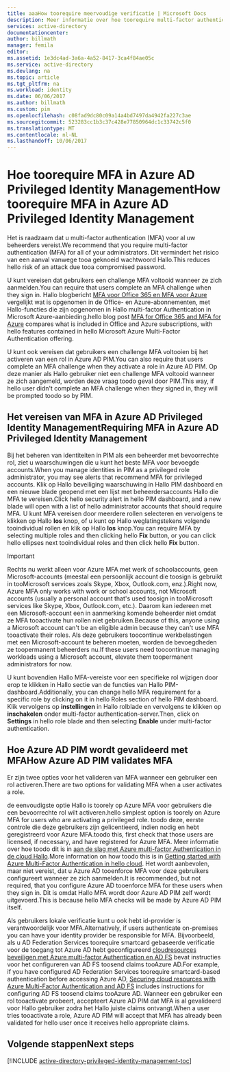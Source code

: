 ```yaml
---
title: aaaHow toorequire meervoudige verificatie | Microsoft Docs
description: Meer informatie over hoe toorequire multi-factor authentication (MFA) voor bevoegde identiteiten met hello Azure Active Directory Privileged Identity Management-extensie.
services: active-directory
documentationcenter: 
author: billmath
manager: femila
editor: 
ms.assetid: 1e3dc4ad-3a6a-4a52-8417-3ca4f84ae05c
ms.service: active-directory
ms.devlang: na
ms.topic: article
ms.tgt_pltfrm: na
ms.workload: identity
ms.date: 06/06/2017
ms.author: billmath
ms.custom: pim
ms.openlocfilehash: c08fad9dc80c09a14a4bd7497da4942fa227c3ae
ms.sourcegitcommit: 523283cc1b3c37c428e77850964dc1c33742c5f0
ms.translationtype: MT
ms.contentlocale: nl-NL
ms.lasthandoff: 10/06/2017
---
```

# <a name="how-toorequire-mfa-in-azure-ad-privileged-identity-management"></a><span data-ttu-id="7f4d3-103">Hoe toorequire MFA in Azure AD Privileged Identity Management</span><span class="sxs-lookup"><span data-stu-id="7f4d3-103">How toorequire MFA in Azure AD Privileged Identity Management</span></span>
<span data-ttu-id="7f4d3-104">Het is raadzaam dat u multi-factor authentication (MFA) voor al uw beheerders vereist.</span><span class="sxs-lookup"><span data-stu-id="7f4d3-104">We recommend that you require multi-factor authentication (MFA) for all of your administrators.</span></span> <span data-ttu-id="7f4d3-105">Dit vermindert het risico van een aanval vanwege tooa geknoeid wachtwoord Hallo.</span><span class="sxs-lookup"><span data-stu-id="7f4d3-105">This reduces hello risk of an attack due tooa compromised password.</span></span>

<span data-ttu-id="7f4d3-106">U kunt vereisen dat gebruikers een challenge MFA voltooid wanneer ze zich aanmelden.</span><span class="sxs-lookup"><span data-stu-id="7f4d3-106">You can require that users complete an MFA challenge when they sign in.</span></span> <span data-ttu-id="7f4d3-107">Hallo blogbericht [MFA voor Office 365 en MFA voor Azure](https://blogs.technet.microsoft.com/ad/2014/02/11/mfa-for-office-365-and-mfa-for-azure/) vergelijkt wat is opgenomen in de Office- en Azure-abonnementen, met Hallo-functies die zijn opgenomen in Hallo multi-factor Authentication in Microsoft Azure-aanbieding.</span><span class="sxs-lookup"><span data-stu-id="7f4d3-107">hello blog post [MFA for Office 365 and MFA for Azure](https://blogs.technet.microsoft.com/ad/2014/02/11/mfa-for-office-365-and-mfa-for-azure/) compares what is included in Office and Azure subscriptions, with hello features contained in hello Microsoft Azure Multi-Factor Authentication offering.</span></span>

<span data-ttu-id="7f4d3-108">U kunt ook vereisen dat gebruikers een challenge MFA voltooien bij het activeren van een rol in Azure AD PIM.</span><span class="sxs-lookup"><span data-stu-id="7f4d3-108">You can also require that users complete an MFA challenge when they activate a role in Azure AD PIM.</span></span> <span data-ttu-id="7f4d3-109">Op deze manier als Hallo gebruiker niet een challenge MFA voltooid wanneer ze zich aangemeld, worden deze vraag toodo geval door PIM.</span><span class="sxs-lookup"><span data-stu-id="7f4d3-109">This way, if hello user didn't complete an MFA challenge when they signed in, they will be prompted toodo so by PIM.</span></span>

## <a name="requiring-mfa-in-azure-ad-privileged-identity-management"></a><span data-ttu-id="7f4d3-110">Het vereisen van MFA in Azure AD Privileged Identity Management</span><span class="sxs-lookup"><span data-stu-id="7f4d3-110">Requiring MFA in Azure AD Privileged Identity Management</span></span>
<span data-ttu-id="7f4d3-111">Bij het beheren van identiteiten in PIM als een beheerder met bevoorrechte rol, ziet u waarschuwingen die u kunt het beste MFA voor bevoegde accounts.</span><span class="sxs-lookup"><span data-stu-id="7f4d3-111">When you manage identities in PIM as a privileged role administrator, you may see alerts that recommend MFA for privileged accounts.</span></span> <span data-ttu-id="7f4d3-112">Klik op Hallo beveiliging waarschuwing in Hallo PIM dashboard en een nieuwe blade geopend met een lijst met beheerdersaccounts Hallo die MFA te vereisen.</span><span class="sxs-lookup"><span data-stu-id="7f4d3-112">Click hello security alert in hello PIM dashboard, and a new blade will open with a list of hello administrator accounts that should require MFA.</span></span>  <span data-ttu-id="7f4d3-113">U kunt MFA vereisen door meerdere rollen selecteren en vervolgens te klikken op Hallo **los** knop, of u kunt op Hallo weglatingstekens volgende tooindividual rollen en klik op Hallo **los** knop.</span><span class="sxs-lookup"><span data-stu-id="7f4d3-113">You can require MFA by selecting multiple roles and then clicking hello **Fix** button, or you can click hello ellipses next tooindividual roles and then click hello **Fix** button.</span></span>

> [!IMPORTANT]
> <span data-ttu-id="7f4d3-114">Rechts nu werkt alleen voor Azure MFA met werk of schoolaccounts, geen Microsoft-accounts (meestal een persoonlijk account die toosign is gebruikt in tooMicrosoft services zoals Skype, Xbox, Outlook.com, enz.).</span><span class="sxs-lookup"><span data-stu-id="7f4d3-114">Right now, Azure MFA only works with work or school accounts, not Microsoft accounts (usually a personal account that's used toosign in tooMicrosoft services like Skype, Xbox, Outlook.com, etc.).</span></span> <span data-ttu-id="7f4d3-115">Daarom kan iedereen met een Microsoft-account een in aanmerking komende beheerder niet omdat ze MFA tooactivate hun rollen niet gebruiken.</span><span class="sxs-lookup"><span data-stu-id="7f4d3-115">Because of this, anyone using a Microsoft account can't be an eligible admin because they can't use MFA tooactivate their roles.</span></span> <span data-ttu-id="7f4d3-116">Als deze gebruikers toocontinue werkbelastingen met een Microsoft-account te beheren moeten, worden de bevoegdheden ze toopermanent beheerders nu.</span><span class="sxs-lookup"><span data-stu-id="7f4d3-116">If these users need toocontinue managing workloads using a Microsoft account, elevate them toopermanent administrators for now.</span></span>
> 
> 

<span data-ttu-id="7f4d3-117">U kunt bovendien Hallo MFA-vereiste voor een specifieke rol wijzigen door erop te klikken in Hallo sectie van de functies van Hallo PIM-dashboard.</span><span class="sxs-lookup"><span data-stu-id="7f4d3-117">Additionally, you can change hello MFA requirement for a specific role by clicking on it in hello Roles section of hello PIM dashboard.</span></span> <span data-ttu-id="7f4d3-118">Klik vervolgens op **instellingen** in Hallo rolblade en vervolgens te klikken op **inschakelen** onder multi-factor authentication-server.</span><span class="sxs-lookup"><span data-stu-id="7f4d3-118">Then, click on **Settings** in hello role blade and then selecting **Enable** under multi-factor authentication.</span></span>

## <a name="how-azure-ad-pim-validates-mfa"></a><span data-ttu-id="7f4d3-119">Hoe Azure AD PIM wordt gevalideerd met MFA</span><span class="sxs-lookup"><span data-stu-id="7f4d3-119">How Azure AD PIM validates MFA</span></span>
<span data-ttu-id="7f4d3-120">Er zijn twee opties voor het valideren van MFA wanneer een gebruiker een rol activeren.</span><span class="sxs-lookup"><span data-stu-id="7f4d3-120">There are two options for validating MFA when a user activates a role.</span></span>

<span data-ttu-id="7f4d3-121">de eenvoudigste optie Hallo is toorely op Azure MFA voor gebruikers die een bevoorrechte rol wilt activeren.</span><span class="sxs-lookup"><span data-stu-id="7f4d3-121">hello simplest option is toorely on Azure MFA for users who are activating a privileged role.</span></span> <span data-ttu-id="7f4d3-122">toodo deze, eerste controle die deze gebruikers zijn gelicentieerd, indien nodig en hebt geregistreerd voor Azure MFA.</span><span class="sxs-lookup"><span data-stu-id="7f4d3-122">toodo this, first check that those users are licensed, if necessary, and have registered for Azure MFA.</span></span> <span data-ttu-id="7f4d3-123">Meer informatie over hoe toodo dit is in [aan de slag met Azure multi-factor Authentication in de cloud Hallo](../multi-factor-authentication/multi-factor-authentication-get-started-cloud.md).</span><span class="sxs-lookup"><span data-stu-id="7f4d3-123">More information on how toodo this is in [Getting started with Azure Multi-Factor Authentication in hello cloud](../multi-factor-authentication/multi-factor-authentication-get-started-cloud.md).</span></span> <span data-ttu-id="7f4d3-124">Het wordt aanbevolen, maar niet vereist, dat u Azure AD tooenforce MFA voor deze gebruikers configureert wanneer ze zich aanmelden.</span><span class="sxs-lookup"><span data-stu-id="7f4d3-124">It is recommended, but not required, that you configure Azure AD tooenforce MFA for these users when they sign in.</span></span> <span data-ttu-id="7f4d3-125">Dit is omdat Hallo MFA wordt door Azure AD PIM zelf wordt uitgevoerd.</span><span class="sxs-lookup"><span data-stu-id="7f4d3-125">This is because hello MFA checks will be made by Azure AD PIM itself.</span></span>

<span data-ttu-id="7f4d3-126">Als gebruikers lokale verificatie kunt u ook hebt id-provider is verantwoordelijk voor MFA.</span><span class="sxs-lookup"><span data-stu-id="7f4d3-126">Alternatively, if users authenticate on-premises you can have your identity provider be responsible for MFA.</span></span> <span data-ttu-id="7f4d3-127">Bijvoorbeeld, als u AD Federation Services toorequire smartcard gebaseerde verificatie voor de toegang tot Azure AD hebt geconfigureerd [cloudresources beveiligen met Azure multi-factor Authentication en AD FS](../multi-factor-authentication/multi-factor-authentication-get-started-adfs-cloud.md) bevat instructies voor het configureren van AD FS toosend claims tooAzure AD.</span><span class="sxs-lookup"><span data-stu-id="7f4d3-127">For example, if you have configured AD Federation Services toorequire smartcard-based authentication before accessing Azure AD, [Securing cloud resources with Azure Multi-Factor Authentication and AD FS](../multi-factor-authentication/multi-factor-authentication-get-started-adfs-cloud.md) includes instructions for configuring AD FS toosend claims tooAzure AD.</span></span> <span data-ttu-id="7f4d3-128">Wanneer een gebruiker een rol tooactivate probeert, accepteert Azure AD PIM dat MFA is al gevalideerd voor Hallo gebruiker zodra het Hallo juiste claims ontvangt.</span><span class="sxs-lookup"><span data-stu-id="7f4d3-128">When a user tries tooactivate a role, Azure AD PIM will accept that MFA has already been validated for hello user once it receives hello appropriate claims.</span></span>

<!--Every topic should have next steps and links toohello next logical set of content tookeep hello customer engaged-->
## <a name="next-steps"></a><span data-ttu-id="7f4d3-129">Volgende stappen</span><span class="sxs-lookup"><span data-stu-id="7f4d3-129">Next steps</span></span>
[!INCLUDE [active-directory-privileged-identity-management-toc](../../includes/active-directory-privileged-identity-management-toc.md)]

